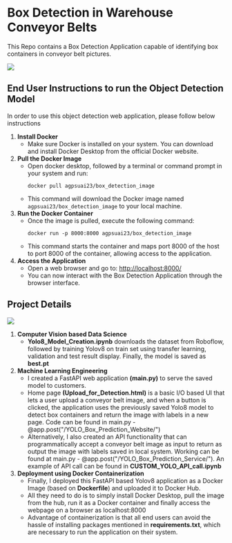 <!DOCTYPE html>
<html lang="en">
<head>
<meta charset="UTF-8">
<meta name="viewport" content="width=device-width, initial-scale=1.0">
</head>
<body>
<h1>Box Detection in Warehouse Conveyor Belts</h1>
<p>This Repo contains a Box Detection Application capable of identifying box containers in conveyor belt pictures.</p>
<img src="https://github.com/abhijeetgupta23/Box-Detection-in-Warehouse-using-Vision-Based-ML-Engineering/assets/16919762/41706bd0-428b-4199-9917-7aea3bc9fb1c">

<h2>End User Instructions to run the Object Detection Model</h2>
In order to use this object detection web application, please follow below instructions

<ol>
  <li><strong>Install Docker</strong>
    <ul>
      <li>Make sure Docker is installed on your system. You can download and install Docker Desktop from the official Docker website.</li>
    </ul>
  </li>

  <li><strong>Pull the Docker Image</strong>
    <ul>
      <li>Open docker desktop, followed by a terminal or command prompt in your system and run:
        <pre><code>docker pull agpsuai23/box_detection_image</code></pre>
      </li>
      <li>This command will download the Docker image named <code>agpsuai23/box_detection_image</code> to your local machine.</li>
    </ul>
  </li>

  <li><strong>Run the Docker Container</strong>
    <ul>
      <li>Once the image is pulled, execute the following command:
        <pre><code>docker run -p 8000:8000 agpsuai23/box_detection_image</code></pre>
      </li>
      <li>This command starts the container and maps port 8000 of the host to port 8000 of the container, allowing access to the application.</li>
    </ul>
  </li>

  <li><strong>Access the Application</strong>
    <ul>
      <li>Open a web browser and go to: <a href="http://localhost:8000/" target="_blank">http://localhost:8000/</a></li>
      <li>You can now interact with the Box Detection Application through the browser interface.</li>
    </ul>
  </li>
</ol>
  
<h2>Project Details</h2>
<img src="https://github.com/abhijeetgupta23/Box-Detection-in-Warehouse-using-Vision-Based-ML-Engineering/assets/16919762/85cfbe9b-cab4-428b-9fca-5e699ea5d8b8">
<ol>
  <li><strong>Computer Vision based Data Science</strong>
    <ul>
      <li><b>Yolo8_Model_Creation.ipynb</b> downloads the dataset from Roboflow, followed by training Yolov8 on train set using transfer learning, validation and test result display. Finally, the model is saved as <b>best.pt</b></li>
    </ul>
  </li>

  <li><strong>Machine Learning Engineering</strong>
    <ul>
      <li>I created a FastAPI web application <b>(main.py)</b> to serve the saved model to customers.</li> 
      <li>Home page <b>(Upload_for_Detection.html)</b> is a basic I/O based UI that lets a user upload a conveyor belt image, and when a button is clicked, the application uses the previously saved Yolo8 model to detect box containers and return the image with labels in a new page. Code can be found in main.py - @app.post("/YOLO_Box_Prediction_Website/") </li>
      <li>Alternatively, I also created an API functionality that can programmatically accept a conveyor belt image as input to return as output the image with labels saved in local system. Working can be found at  main.py - @app.post("/YOLO_Box_Prediction_Service/"). An example of API call can be found in <b>CUSTOM_YOLO_API_call.ipynb</b> </li>
      </ul>
  </li>
  <li><strong>Deployment using Docker Containerization</strong>
    <ul>
      <li>Finally, I deployed this FastAPI based Yolov8 application as a Docker Image (based on <b>Dockerfile</b>) and uploaded it to Docker Hub. 
      <li>All they need to do is to simply install Docker Desktop, pull the image from the hub, run it as a Docker container and finally access the webpage on a browser as localhost:8000</li>
      <li>Advantage of containerization is that all end users can avoid the hassle of installing packages mentioned in <b>requirements.txt</b>, which are necessary to run the application on their system.</li> 
    </ul>
  </li>
</ol>


</body>
</html>
